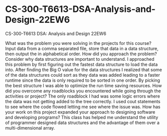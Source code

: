 # CS-300-T6613-DSA-Analysis-and-Design-22EW6
CS-300-T6613 DSA: Analysis and Design 22EW6


What was the problem you were solving in the projects for this course?
	Input data from a comma separated file, store that data in a data structure, then output the in alphabetical order.
How did you approach the problem? Consider why data structures are important to understand.
	I approached this problem by first figuring out the fastest data structure to load the data into. After finding the Big O value for the data structures I realized that some of the data structures could sort as they data was added leading to a faster runtime since the data is only required to be sorted in one order. By picking the best structure I was able to optimize the run time saving resources.
How did you overcome any roadblocks you encountered while going through the activities or project?
	The only roadblock I had was some logic errors where the data was not getting added to the tree correctly. I used cout statements to see where the code flowed letting me see where the issue was.
How has your work on this project expanded your approach to designing software and developing programs?
	This class has helped me understand the utility of programmer designed data structures and the advantage of them over a multi-dimensional array.
	
